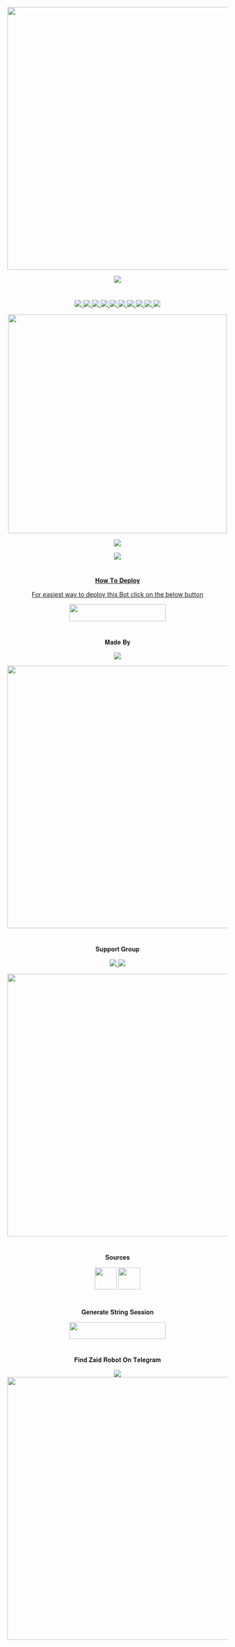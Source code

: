 <p align="center"><a href="https://github.com/BotMasterOfficial/ZaidRobot"><img src="https://img.shields.io/badge/𝐙𝐚𝐢𝐝%20𝐑𝐨𝐛𝐨𝐭-gold?&style=flat-square?&logo=github" width=600px></a></p>
<p align="center"><a href="https://github.com/BotMasterOfficial/ZaidRobot"><img src="https://telegra.ph/file/540cc01fe099c52b7bd96.jpg"></a></p>

#

<p align="center">
<a href="https://github.com/BotMasterOfficial/ZaidRobot/network/members"><img src="https://img.shields.io/github/forks/BotMasterOfficial/ZaidRobot?style=social" />
<img src="https://img.shields.io/github/stars/BotMasterOfficial/ZaidRobot?style=social" />
<img src="https://img.shields.io/github/watchers/BotMasterOfficial/ZaidRobot?style=social" />
<a href="https://github.com/BotMasterOfficial/ZaidRobot"><img src="https://img.shields.io/github/repo-size/BotMasterOfficial/ZaidRobot?style=social&logo=github" />
<a href="https://github.com/BotMasterOfficial/ZaidRobot/commits/mukesh"><img src="https://img.shields.io/github/last-commit/BotMasterOfficial/ZaidRobot?style=social&logo=github" />
<a href="https://github.com/BotMasterOfficial/ZaidRobot/issues"><img src="https://img.shields.io/github/issues/BotMasterOfficial/ZaidRobot?style=social&logo=github" />
<a href="https://perso.crans.org/besson/LICENSE.html"><img src="https://img.shields.io/badge/License-GPLv3-blue.svg?style=social&logo=github" />
<a href="https://app.codacy.com/manual/BotMasterOfficial/ZaidRobot/dashboard"><img src="https://img.shields.io/codacy/grade/d1726ee34f964a9a9b1ac509c6d90729?color=gold&logo=github&style=social" />
<a href="https://github.com/BotMasterOfficial/ZaidRobot/pulls"><img src="https://img.shields.io/badge/PRs-welcome-brightgreen.svg?style=social&logo=github" />
<a href="https://GitHub.com/BotMasterOfficial/ZaidRobot/graphs/commit-activity"><img src="https://img.shields.io/badge/Maintained-yes-green.svg?style=social&logo=github" />
</p>

<p align="center"><a href="https://deepsource.io/gh/pokurt/ZaidRobot/?ref=repository-badge"><img src="https://static.deepsource.io/deepsource-badge-light-mini.svg?style=social" width=500px /></a></p>
<p align="center"><img src="https://github-readme-stats.vercel.app/api/pin/?username=BotMasterOfficial&repo=ZaidRobot&theme=dark" /></a></p>
<p align="center"><a href="https://github.com/BotMasterOfficial/ZaidRobot/"><img src="https://badges.frapsoft.com/os/v2/open-source.svg?style=social" />
</p>

#

<p align="center">𝐇𝐨𝐰 𝐓𝐨 𝐃𝐞𝐩𝐥𝐨𝐲</p>
<p align="center">For easiest way to deploy this Bot click on the below button</p>
<p align="center"><a href="https://heroku.com/deploy?template=https://github.com/BotMasterOfficial/ZaidRobot"> <img src="https://img.shields.io/badge/Deploy%20To%20Heroku-black?style=for-the-badge&logo=heroku" width="220" height="38.45"/></a></p>
 
#

<p align="center">𝐌𝐚𝐝𝐞 𝐁𝐲</p>

<p align="center">
    <a href="https://t.me/mkspali"> <img src="https://img.shields.io/badge/Bestest-Master-ff69b4" /> </a>
</p>
<a href="https://t.me/mkspali"><img src="https://img.shields.io/badge/𝕸𝖚𝖐𝖊𝖘𝖍%20𝕾𝖔𝖑𝖆𝖓𝖐𝖎-gold?&style=for-the-badge&logo=telegram" width=600px></a></p>


#

<p align="center">𝐒𝐮𝐩𝐩𝐨𝐫𝐭 𝐆𝐫𝐨𝐮𝐩</p>

<p align="center">
    <a href="https://t.me/BotMasterOfficial"> <img src="https://img.shields.io/badge/Join-Our-green" /> <img src="https://img.shields.io/badge/Support-Group-critical" /> </a>
</p>
<a href="https://t.me/BotMasterOfficial"><img src="https://img.shields.io/badge/Telegram-𝐁𝐨𝐭%20𝐌𝐚𝐬𝐭𝐞𝐫%20𝐎𝐟𝐟𝐢𝐜𝐢𝐚𝐥%20-gold?&style=flat-square?&logo=telegram" width=600px></a></p>


#

<p align="center">𝐒𝐨𝐮𝐫𝐜𝐞𝐬</p>

<p align="center">
    <img src="https://img.shields.io/badge/Python-black" width=50px/>   <img src="https://img.shields.io/badge/Telethn-black" width=50px/>
</p>

#

<p align="center">𝐆𝐞𝐧𝐞𝐫𝐚𝐭𝐞 𝐒𝐭𝐫𝐢𝐧𝐠 𝐒𝐞𝐬𝐬𝐢𝐨𝐧</p>

<p align="center"><a href="https://replit.com/@Aviyu/generatestringsession?v=1"> <img src="https://img.shields.io/badge/String%20Session-black?style=for-the-badge&logo=replit" width="220" height="38.45"/></a></p>
 
#

<p align="center">𝐅𝐢𝐧𝐝 𝐙𝐚𝐢𝐝 𝐑𝐨𝐛𝐨𝐭 𝐎𝐧 𝐓𝐞𝐥𝐞𝐠𝐫𝐚𝐦</p>

<p align="center">
    <a href="https://t.me/ZaidRobot"><img src="https://img.shields.io/badge/Best-Bot-ff69b4" /></a>
    <a href="https://t.me/ZaidRobot"><img src="https://img.shields.io/badge/Telegram-𝐙𝐚𝐢𝐝%20𝐑𝐨𝐛𝐨𝐭-gold?&style=flat-square?&logo=telegram" width=600px></a></p>
</p>

#
